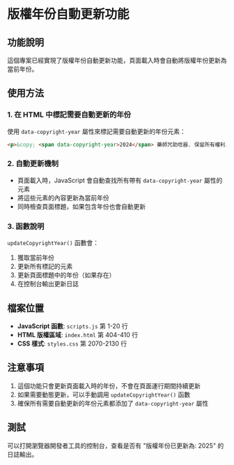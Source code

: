 # 版權年份自動更新功能

## 功能說明

這個專案已經實現了版權年份自動更新功能，頁面載入時會自動將版權年份更新為當前年份。

## 使用方法

### 1. 在 HTML 中標記需要自動更新的年份

使用 `data-copyright-year` 屬性來標記需要自動更新的年份元素：

```html
<p>&copy; <span data-copyright-year>2024</span> 藥師咒助唸器. 保留所有權利.</p>
```

### 2. 自動更新機制

- 頁面載入時，JavaScript 會自動查找所有帶有 `data-copyright-year` 屬性的元素
- 將這些元素的內容更新為當前年份
- 同時檢查頁面標題，如果包含年份也會自動更新

### 3. 函數說明

`updateCopyrightYear()` 函數會：

1. 獲取當前年份
2. 更新所有標記的元素
3. 更新頁面標題中的年份（如果存在）
4. 在控制台輸出更新日誌

## 檔案位置

- **JavaScript 函數**: `scripts.js` 第 1-20 行
- **HTML 版權區域**: `index.html` 第 404-410 行
- **CSS 樣式**: `styles.css` 第 2070-2130 行

## 注意事項

1. 這個功能只會更新頁面載入時的年份，不會在頁面運行期間持續更新
2. 如果需要動態更新，可以手動調用 `updateCopyrightYear()` 函數
3. 確保所有需要自動更新的年份元素都添加了 `data-copyright-year` 屬性

## 測試

可以打開瀏覽器開發者工具的控制台，查看是否有 "版權年份已更新為: 2025" 的日誌輸出。 